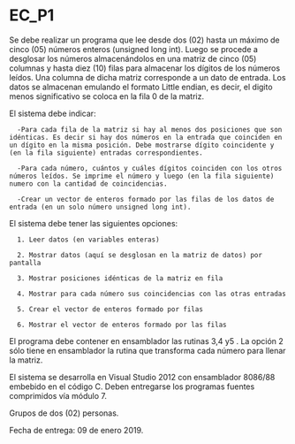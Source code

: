 # EC_P1

   Se debe realizar un programa que lee desde dos (02) hasta un máximo de cinco (05) números enteros (unsigned long int).  Luego se procede a desglosar los números almacenándolos en una matriz de cinco (05) columnas y hasta diez (10) filas para almacenar los dígitos de los números leídos. Una columna de dicha matriz corresponde a un dato de entrada. Los datos se almacenan emulando el formato Little endian, es decir, el digito menos significativo se coloca en la fila 0 de la matriz.

 

El sistema debe indicar:

      -Para cada fila de la matriz si hay al menos dos posiciones que son idénticas. Es decir si hay dos números en la entrada que coinciden en un dígito en la misma posición. Debe mostrarse dígito coincidente y (en la fila siguiente) entradas correspondientes.

      -Para cada número, cuántos y cuáles dígitos coinciden con los otros números leídos. Se imprime el número y luego (en la fila siguiente) numero con la cantidad de coincidencias.

      -Crear un vector de enteros formado por las filas de los datos de entrada (en un solo número unsigned long int).
 


El sistema debe tener las siguientes opciones:

      1. Leer datos (en variables enteras)
      
      2. Mostrar datos (aquí se desglosan en la matriz de datos) por pantalla
      
      3. Mostrar posiciones idénticas de la matriz en fila
      
      4. Mostrar para cada número sus coincidencias con las otras entradas

      5. Crear el vector de enteros formado por filas

      6. Mostrar el vector de enteros formado por las filas

 

   El programa debe contener en ensamblador las rutinas 3,4 y5 . La opción 2 sólo tiene en ensamblador la rutina que transforma cada número para llenar la matriz.

 

   El sistema se desarrolla en Visual Studio 2012 con ensamblador 8086/88 embebido en el código C. Deben entregarse los programas fuentes comprimidos vía módulo 7.

 

Grupos de dos (02) personas.

 

Fecha de entrega:  09 de enero 2019.
